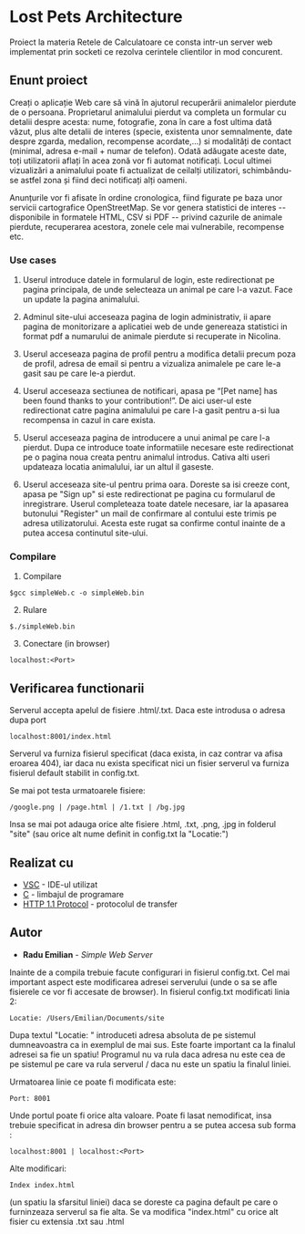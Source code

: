 # Lost Pets Architecture

Proiect la materia Retele de Calculatoare ce consta intr-un server web implementat prin socketi ce rezolva cerintele clientilor in mod concurent.

## Enunt proiect

Creați o aplicație Web care să vină în ajutorul recuperării animalelor pierdute de o persoana. Proprietarul animalului pierdut va completa un formular cu detalii despre acesta: nume, fotografie, zona în care a fost ultima dată văzut, plus alte detalii de interes (specie, existenta unor semnalmente, date despre zgarda, medalion, recompense acordate,...) si modalități de contact (minimal, adresa e-mail + numar de telefon). Odată adăugate aceste date, toți utilizatorii aflați în acea zonă vor fi automat notificați. Locul ultimei vizualizări a animalului poate fi actualizat de ceilalți utilizatori, schimbându-se astfel zona și fiind deci notificați alți oameni.

Anunțurile vor fi afisate în ordine cronologica, fiind figurate pe baza unor servicii cartografice OpenStreetMap. Se vor genera statistici de interes -- disponibile in formatele HTML, CSV si PDF -- privind cazurile de animale pierdute, recuperarea acestora, zonele cele mai vulnerabile, recompense etc.

### Use cases

1. Userul introduce datele in formularul de login, este redirectionat pe pagina principala, de unde selecteaza un animal pe care l-a vazut. Face un update la pagina animalului.

2. Adminul site-ului acceseaza pagina de login administrativ, ii apare pagina de monitorizare a aplicatiei web de unde genereaza statistici in format pdf a numarului de animale pierdute si recuperate in Nicolina.

3. Userul acceseaza pagina de profil pentru a modifica detalii precum poza de profil, adresa de email si pentru a vizualiza animalele pe care le-a gasit sau pe care le-a pierdut.

4. Userul acceseaza sectiunea de notificari, apasa pe “[Pet name] has been found thanks to your contribution!”. De aici user-ul este redirectionat catre pagina animalului pe care l-a gasit pentru a-si lua recompensa in cazul in care exista.

5. Userul acceseaza pagina de introducere a unui animal pe care l-a pierdut. Dupa ce introduce toate informatiile necesare este redirectionat pe o pagina noua creata pentru animalul introdus. Cativa alti useri updateaza locatia animalului, iar un altul il gaseste.

6. Userul acceseaza site-ul pentru prima oara. Doreste sa isi creeze cont, apasa pe "Sign up" si este redirectionat pe pagina cu formularul de inregistrare. Userul completeaza toate datele necesare, iar la apasarea butonului "Register" un mail de confirmare al contului este trimis pe adresa utilizatorului. Acesta este rugat sa confirme contul inainte de a putea accesa continutul site-ului.

### Compilare

1. Compilare

```
$gcc simpleWeb.c -o simpleWeb.bin
```

2. Rulare

```
$./simpleWeb.bin
```


3. Conectare (in browser)

```
localhost:<Port>
```

## Verificarea functionarii

Serverul accepta apelul de fisiere .html/.txt.
Daca este introdusa o adresa dupa port
```
localhost:8001/index.html
```
Serverul va furniza fisierul specificat (daca exista, in caz contrar va afisa eroarea 404), iar daca nu exista specificat nici un fisier serverul va furniza fisierul default stabilit in config.txt.

Se mai pot testa urmatoarele fisiere:
```
/google.png | /page.html | /1.txt | /bg.jpg 
```
Insa se mai pot adauga orice alte fisiere .html, .txt, .png, .jpg in folderul "site" (sau orice alt nume definit in config.txt la "Locatie:")

## Realizat cu

* [VSC](https://code.visualstudio.com) - IDE-ul utilizat
* [C](http://www.cplusplus.com) - limbajul de programare
* [HTTP 1.1 Protocol](https://www.w3.org/Protocols/rfc2616/rfc2616.html) - protocolul de transfer

## Autor

* **Radu Emilian** - *Simple Web Server*



Inainte de a compila trebuie facute configurari in fisierul config.txt. 
Cel mai important aspect este modificarea adresei serverului (unde o sa se afle fisierele ce vor fi accesate de browser).
In fisierul config.txt modificati linia 2:

```
Locatie: /Users/Emilian/Documents/site 
```
Dupa textul "Locatie: " introduceti adresa absoluta de pe sistemul dumneavoastra ca in exemplul de mai sus.
Este foarte important ca la finalul adresei sa fie un spatiu!
Programul nu va rula daca adresa nu este cea de pe sistemul pe care va rula serverul / daca nu este un spatiu la finalul liniei.

Urmatoarea linie ce poate fi modificata este:
```
Port: 8001
```

Unde portul poate fi orice alta valoare. Poate fi lasat nemodificat, insa trebuie specificat in adresa din browser pentru a se putea accesa sub forma :
```
localhost:8001 | localhost:<Port>
```

Alte modificari:
```
Index index.html 
```
(un spatiu la sfarsitul liniei) daca se doreste ca pagina default pe care o furninzeaza serverul sa fie alta.
Se va modifica "index.html" cu orice alt fisier cu extensia .txt sau .html